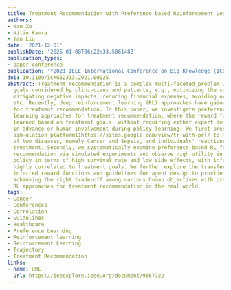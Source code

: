 ```yaml
---
title: Treatment Recommendation with Preference-based Reinforcement Learning
authors:
- Nan Xu
- Nitin Kamra
- Yan Liu
date: '2021-12-01'
publishDate: '2025-01-08T06:22:33.506148Z'
publication_types:
- paper-conference
publication: '*2021 IEEE International Conference on Big Knowledge (ICBK)*'
doi: 10.1109/ICKG52313.2021.00025
abstract: Treatment recommendation is a complex multi-faceted problem with many treatment
  goals considered by clini-cians and patients, e.g., optimizing the survival rate,
  mitigating negative impacts, reducing financial expenses, avoiding over-treatment,
  etc. Recently, deep reinforcement learning (RL) approaches have gained popularity
  for treatment recommendation. In this paper, we investigate preference-based reinforcement
  learning approaches for treatment recommendation, where the reward function is itself
  learned based on treatment goals, without requiring either expert demonstrations
  in advance or human involvement during policy learning. We first present an open
  sim-ulation platform11https://sites.google.com/view/tr-with-prl/ to model the evolution
  of two diseases, namely Cancer and Sepsis, and individuals' reactions to the received
  treatment. Secondly, we systematically examine preference-based RL for treatment
  recommendation via simulated experiments and observe high utility in the learned
  policy in terms of high survival rate and low side effects, with inferred rewards
  highly correlated to treatment goals. We further explore the transferability of
  inferred reward functions and guidelines for agent design to provide insights in
  achieving the right trade-off among various human objectives with preference-based
  RL approaches for treatment recommendation in the real world.
tags:
- Cancer
- Conferences
- Correlation
- Guidelines
- Healthcare
- Preference Learning
- Reinforcement learning
- Reinforcement Learning
- Trajectory
- Treatment Recommendation
links:
- name: URL
  url: https://ieeexplore.ieee.org/document/9667722
---
```

